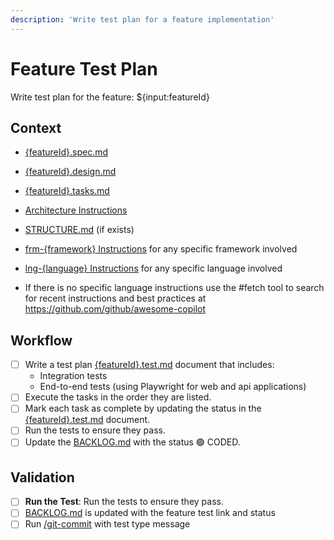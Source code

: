 ```yaml
---
description: 'Write test plan for a feature implementation'
---
```


# Feature Test Plan

Write test plan for the feature: ${input:featureId}

## Context

- [{featureId}.spec.md](/docs/feats/{featureId}.spec.md)
- [{featureId}.design.md](/docs/feats/{featureId}.design.md)
- [{featureId}.tasks.md](/docs/feats/{featureId}.tasks.md)
- [Architecture Instructions](/.github/instructions/architecture.instructions.md) 
- [STRUCTURE.md](/docs/STRUCTURE.md) (if exists)
- [frm-{framework} Instructions](/.github/instructions/frm-{framework}.instructions.md) for any specific framework involved
- [lng-{language} Instructions](/.github/instructions/lng-{language}.instructions.md) for any specific language involved

- If there is no specific language instructions use the #fetch tool to search for recent instructions and best practices at https://github.com/github/awesome-copilot

## Workflow

- [ ] Write a test plan [{featureId}.test.md](/docs/feats/{featureId}.test.md) document that includes:
  - Integration tests
  - End-to-end tests (using Playwright for web and api applications)
- [ ] Execute the tasks in the order they are listed.
- [ ] Mark each task as complete by updating the status in the [{featureId}.test.md](/docs/feats/{featureId}.test.md) document.
- [ ] Run the tests to ensure they pass.
- [ ] Update the [BACKLOG.md](/docs/BACKLOG.md) with the status 🟢 CODED.

## Validation

- [ ] **Run the Test**: Run the tests to ensure they pass.
- [ ] [BACKLOG.md](/docs/BACKLOG.md) is updated with the feature test link and status
- [ ] Run [/git-commit](/.github/prompts/git-commit.prompt.md) with test type message
